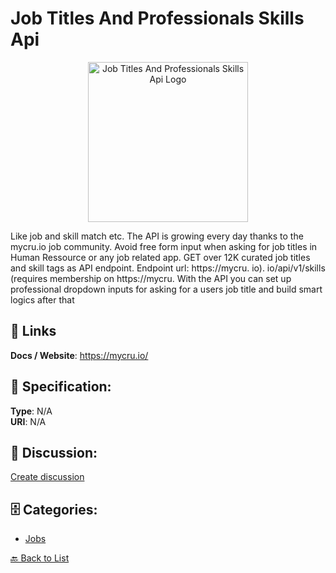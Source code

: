 # Job Titles And Professionals Skills Api
<p align="center">
    <img width="256" src="https://raw.githubusercontent.com/apis-list/apis-list/main/apis/job-titles-and-professionals-skills-api/logo_256x256.png" alt="Job Titles And Professionals Skills Api Logo"/>
</p>

Like job and skill match etc.  The API is growing every day thanks to the mycru.io job community. Avoid free form input when asking for job titles in Human Ressource or any job related app. GET over 12K curated job titles and skill tags as API endpoint. Endpoint url: https://mycru. io). io/api/v1/skills (requires membership on https://mycru.  With the API you can set up professional dropdown inputs for asking for a users job title and build smart logics after that

##  🔗 Links
**Docs / Website**: https://mycru.io/

## 🧬 Specification:
**Type**: N/A  
**URI**: N/A

## 💬 Discussion:
[Create discussion](https://github.com/apis-list/apis-list/discussions/new)

## 🗄️ Categories:
- [Jobs](https://github.com/apis-list/apis-list#jobs)




[🔙 Back to List](https://github.com/apis-list/apis-list)
